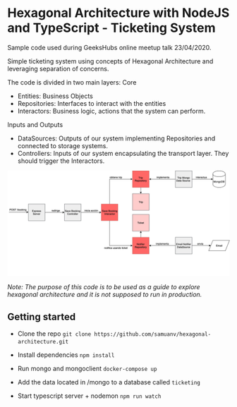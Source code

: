 # Hexagonal Architecture with NodeJS and TypeScript - Ticketing System
Sample code used during GeeksHubs online meetup talk 23/04/2020.

Simple ticketing system using concepts of Hexagonal Architecture and leveraging separation of concerns.

The code is divided in two main layers:
Core
- Entities: Business Objects
- Repositories: Interfaces to interact with the entities
- Interactors: Business logic, actions that the system can perform.

Inputs and Outputs
- DataSources: Outputs of our system implementing Repositories and connected to storage systems.
- Controllers: Inputs of our system encapsulating the transport layer. They should trigger the Interactors.

![Ticketing System Hexagonal Architecture](./img/HexagonalArch.jpg)

*Note: The purpose of this code is to be used as a guide to explore hexagonal architecture and it is not supposed to run in production.*
## Getting started
- Clone the repo
`git clone https://github.com/samuanv/hexagonal-architecture.git`

- Install dependencies
`npm install`

- Run mongo and mongoclient
`docker-compose up`

- Add the data located in /mongo to a database called `ticketing`

- Start typescript server + nodemon
`npm run watch`
